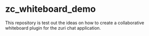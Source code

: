 # zc_whiteboard_demo
This repository is test out the ideas on how to create a collaborative whiteboard plugin for the zuri chat application. 
